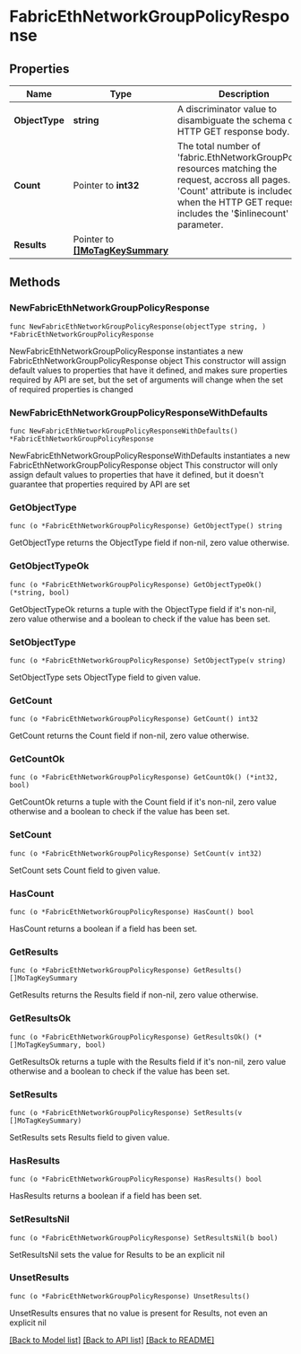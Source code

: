 # FabricEthNetworkGroupPolicyResponse

## Properties

Name | Type | Description | Notes
------------ | ------------- | ------------- | -------------
**ObjectType** | **string** | A discriminator value to disambiguate the schema of a HTTP GET response body. | 
**Count** | Pointer to **int32** | The total number of &#39;fabric.EthNetworkGroupPolicy&#39; resources matching the request, accross all pages. The &#39;Count&#39; attribute is included when the HTTP GET request includes the &#39;$inlinecount&#39; parameter. | [optional] 
**Results** | Pointer to [**[]MoTagKeySummary**](mo.TagKeySummary.md) |  | [optional] 

## Methods

### NewFabricEthNetworkGroupPolicyResponse

`func NewFabricEthNetworkGroupPolicyResponse(objectType string, ) *FabricEthNetworkGroupPolicyResponse`

NewFabricEthNetworkGroupPolicyResponse instantiates a new FabricEthNetworkGroupPolicyResponse object
This constructor will assign default values to properties that have it defined,
and makes sure properties required by API are set, but the set of arguments
will change when the set of required properties is changed

### NewFabricEthNetworkGroupPolicyResponseWithDefaults

`func NewFabricEthNetworkGroupPolicyResponseWithDefaults() *FabricEthNetworkGroupPolicyResponse`

NewFabricEthNetworkGroupPolicyResponseWithDefaults instantiates a new FabricEthNetworkGroupPolicyResponse object
This constructor will only assign default values to properties that have it defined,
but it doesn't guarantee that properties required by API are set

### GetObjectType

`func (o *FabricEthNetworkGroupPolicyResponse) GetObjectType() string`

GetObjectType returns the ObjectType field if non-nil, zero value otherwise.

### GetObjectTypeOk

`func (o *FabricEthNetworkGroupPolicyResponse) GetObjectTypeOk() (*string, bool)`

GetObjectTypeOk returns a tuple with the ObjectType field if it's non-nil, zero value otherwise
and a boolean to check if the value has been set.

### SetObjectType

`func (o *FabricEthNetworkGroupPolicyResponse) SetObjectType(v string)`

SetObjectType sets ObjectType field to given value.


### GetCount

`func (o *FabricEthNetworkGroupPolicyResponse) GetCount() int32`

GetCount returns the Count field if non-nil, zero value otherwise.

### GetCountOk

`func (o *FabricEthNetworkGroupPolicyResponse) GetCountOk() (*int32, bool)`

GetCountOk returns a tuple with the Count field if it's non-nil, zero value otherwise
and a boolean to check if the value has been set.

### SetCount

`func (o *FabricEthNetworkGroupPolicyResponse) SetCount(v int32)`

SetCount sets Count field to given value.

### HasCount

`func (o *FabricEthNetworkGroupPolicyResponse) HasCount() bool`

HasCount returns a boolean if a field has been set.

### GetResults

`func (o *FabricEthNetworkGroupPolicyResponse) GetResults() []MoTagKeySummary`

GetResults returns the Results field if non-nil, zero value otherwise.

### GetResultsOk

`func (o *FabricEthNetworkGroupPolicyResponse) GetResultsOk() (*[]MoTagKeySummary, bool)`

GetResultsOk returns a tuple with the Results field if it's non-nil, zero value otherwise
and a boolean to check if the value has been set.

### SetResults

`func (o *FabricEthNetworkGroupPolicyResponse) SetResults(v []MoTagKeySummary)`

SetResults sets Results field to given value.

### HasResults

`func (o *FabricEthNetworkGroupPolicyResponse) HasResults() bool`

HasResults returns a boolean if a field has been set.

### SetResultsNil

`func (o *FabricEthNetworkGroupPolicyResponse) SetResultsNil(b bool)`

 SetResultsNil sets the value for Results to be an explicit nil

### UnsetResults
`func (o *FabricEthNetworkGroupPolicyResponse) UnsetResults()`

UnsetResults ensures that no value is present for Results, not even an explicit nil

[[Back to Model list]](../README.md#documentation-for-models) [[Back to API list]](../README.md#documentation-for-api-endpoints) [[Back to README]](../README.md)


